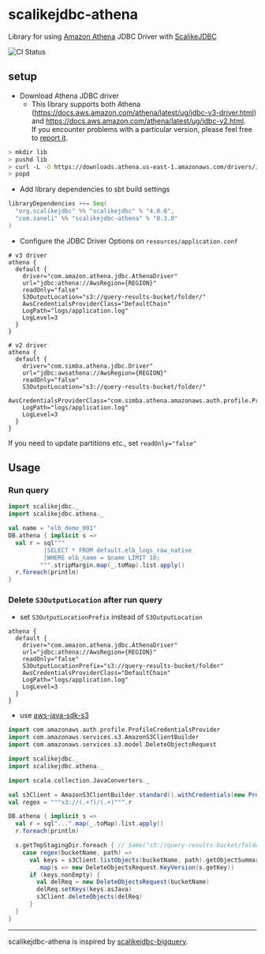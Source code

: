 # scalikejdbc-athena

Library for using [Amazon Athena](https://aws.amazon.com/athena/) JDBC Driver with [ScalikeJDBC](http://scalikejdbc.org/)

![CI Status](https://github.com/zaneli/scalikejdbc-athena/actions/workflows/ci.yml/badge.svg)

## setup

- Download Athena JDBC driver
  - This library supports both Athena (https://docs.aws.amazon.com/athena/latest/ug/jdbc-v3-driver.html) and https://docs.aws.amazon.com/athena/latest/ug/jdbc-v2.html.  
    If you encounter problems with a particular version, please feel free to [report it](https://github.com/zaneli/scalikejdbc-athena/issues).
```sh
> mkdir lib
> pushd lib
> curl -L -O https://downloads.athena.us-east-1.amazonaws.com/drivers/JDBC/3.5.1/athena-jdbc-3.5.1-with-dependencies.jar
> popd
```

- Add library dependencies to sbt build settings
```scala
libraryDependencies ++= Seq(
  "org.scalikejdbc" %% "scalikejdbc" % "4.0.0",
  "com.zaneli" %% "scalikejdbc-athena" % "0.3.0"
)
```

- Configure the JDBC Driver Options on `resources/application.conf`

```
# v3 driver
athena {
  default {
    driver="com.amazon.athena.jdbc.AthenaDriver"
    url="jdbc:athena://AwsRegion={REGION}"
    readOnly="false"
    S3OutputLocation="s3://query-results-bucket/folder/"
    AwsCredentialsProviderClass="DefaultChain"
    LogPath="logs/application.log"
    LogLevel=3
  }
}

# v2 driver
athena {
  default {
    driver="com.simba.athena.jdbc.Driver"
    url="jdbc:awsathena://AwsRegion={REGION}"
    readOnly="false"
    S3OutputLocation="s3://query-results-bucket/folder/"
    AwsCredentialsProviderClass="com.simba.athena.amazonaws.auth.profile.ProfileCredentialsProvider"
    LogPath="logs/application.log"
    LogLevel=3
  }
}
```

If you need to update partitions etc., set `readOnly="false"`

## Usage

### Run query

```scala
import scalikejdbc._
import scalikejdbc.athena._

val name = "elb_demo_001"
DB.athena { implicit s =>
  val r = sql"""
          |SELECT * FROM default.elb_logs_raw_native
          |WHERE elb_name = $name LIMIT 10;
         """.stripMargin.map(_.toMap).list.apply()
  r.foreach(println)
}
```

### Delete `S3OutputLocation` after run query

* set `S3OutputLocationPrefix` instead of `S3OutputLocation`
```
athena {
  default {
    driver="com.amazon.athena.jdbc.AthenaDriver"
    url="jdbc:athena://AwsRegion={REGION}"
    readOnly="false"
    S3OutputLocationPrefix="s3://query-results-bucket/folder"
    AwsCredentialsProviderClass="DefaultChain"
    LogPath="logs/application.log"
    LogLevel=3
  }
}
```

* use [aws-java-sdk-s3](https://docs.aws.amazon.com/AmazonS3/latest/dev/DeletingMultipleObjectsUsingJava.html)

```scala
import com.amazonaws.auth.profile.ProfileCredentialsProvider
import com.amazonaws.services.s3.AmazonS3ClientBuilder
import com.amazonaws.services.s3.model.DeleteObjectsRequest

import scalikejdbc._
import scalikejdbc.athena._

import scala.collection.JavaConverters._

val s3Client = AmazonS3ClientBuilder.standard().withCredentials(new ProfileCredentialsProvider()).build()
val regex = """s3://(.+?)/(.+)""".r

DB.athena { implicit s =>
  val r = sql"...".map(_.toMap).list.apply()
  r.foreach(println)

  s.getTmpStagingDir.foreach { // Some("s3://query-results-bucket/folder/${java.util.UUID.randomUUID}")
    case regex(bucketName, path) =>
      val keys = s3Client.listObjects(bucketName, path).getObjectSummaries.asScala
        .map(s => new DeleteObjectsRequest.KeyVersion(s.getKey))
      if (keys.nonEmpty) {
        val delReq = new DeleteObjectsRequest(bucketName)
        delReq.setKeys(keys.asJava)
        s3Client.deleteObjects(delReq)
      }
  }
}
```

---

scalikejdbc-athena is inspired by [scalikejdbc-bigquery](https://github.com/ocadaruma/scalikejdbc-bigquery).
